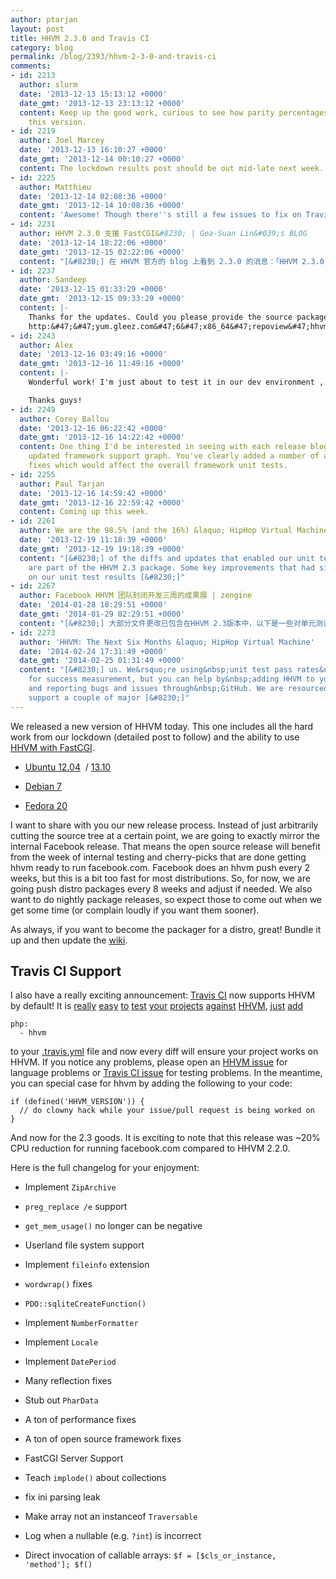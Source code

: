 ```yaml
---
author: ptarjan
layout: post
title: HHVM 2.3.0 and Travis CI
category: blog
permalink: /blog/2393/hhvm-2-3-0-and-travis-ci
comments:
- id: 2213
  author: slurm
  date: '2013-12-13 15:13:12 +0000'
  date_gmt: '2013-12-13 23:13:12 +0000'
  content: Keep up the good work, curious to see how parity percentages looks for
    this version.
- id: 2219
  author: Joel Marcey
  date: '2013-12-13 16:10:27 +0000'
  date_gmt: '2013-12-14 00:10:27 +0000'
  content: The lockdown results post should be out mid-late next week. Stay tuned.
- id: 2225
  author: Matthieu
  date: '2013-12-14 02:08:36 +0000'
  date_gmt: '2013-12-14 10:08:36 +0000'
  content: 'Awesome! Though there''s still a few issues to fix on Travis side: https:&#47;&#47;github.com&#47;travis-ci&#47;travis-ci&#47;issues&#47;1749'
- id: 2231
  author: HHVM 2.3.0 支援 FastCGI&#8230; | Gea-Suan Lin&#039;s BLOG
  date: '2013-12-14 18:22:06 +0000'
  date_gmt: '2013-12-15 02:22:06 +0000'
  content: "[&#8230;] 在 HHVM 官方的 blog 上看到 2.3.0 的消息：「HHVM 2.3.0 and Travis CI」。 [&#8230;]"
- id: 2237
  author: Sandeep
  date: '2013-12-15 01:33:29 +0000'
  date_gmt: '2013-12-15 09:33:29 +0000'
  content: |-
    Thanks for the updates. Could you please provide the source packages for fedora and ubuntu. We've built one for Centos 6, but it would be more helpful if you can provide the fedora SRPM, so we can make it parity with it.
    http:&#47;&#47;yum.gleez.com&#47;6&#47;x86_64&#47;repoview&#47;hhvm.html
- id: 2243
  author: Alex
  date: '2013-12-16 03:49:16 +0000'
  date_gmt: '2013-12-16 11:49:16 +0000'
  content: |-
    Wonderful work! I'm just about to test it in our dev environment , hopefully someday we will be able to migrate to HHVM too :))

    Thanks guys!
- id: 2249
  author: Corey Ballou
  date: '2013-12-16 06:22:42 +0000'
  date_gmt: '2013-12-16 14:22:42 +0000'
  content: One thing I'd be interested in seeing with each release blog post is an
    updated framework support graph. You've clearly added a number of additions and
    fixes which would affect the overall framework unit tests.
- id: 2255
  author: Paul Tarjan
  date: '2013-12-16 14:59:42 +0000'
  date_gmt: '2013-12-16 22:59:42 +0000'
  content: Coming up this week.
- id: 2261
  author: We are the 98.5% (and the 16%) &laquo; HipHop Virtual Machine
  date: '2013-12-19 11:18:39 +0000'
  date_gmt: '2013-12-19 19:18:39 +0000'
  content: "[&#8230;] of the diffs and updates that enabled our unit test parity increase
    are part of the HHVM 2.3 package. Some key improvements that had significant impact
    on our unit test results [&#8230;]"
- id: 2267
  author: Facebook HHVM 团队封闭开发三周的成果展 | zengine
  date: '2014-01-28 18:29:51 +0000'
  date_gmt: '2014-01-29 02:29:51 +0000'
  content: "[&#8230;] 大部分文件更改已包含在HHVM 2.3版本中，以下是一些对单元测试结果有显著影响的关键改进： [&#8230;]"
- id: 2273
  author: 'HHVM: The Next Six Months &laquo; HipHop Virtual Machine'
  date: '2014-02-24 17:31:49 +0000'
  date_gmt: '2014-02-25 01:31:49 +0000'
  content: "[&#8230;] us. We&rsquo;re using&nbsp;unit test pass rates&nbsp;as a proxy
    for success measurement, but you can help by&nbsp;adding HHVM to your Travis configuration,
    and reporting bugs and issues through&nbsp;GitHub. We are resourced&nbsp;to help
    support a couple of major [&#8230;]"
---
```


We released a new version of HHVM today. This one includes all the hard work from our lockdown (detailed post to follow) and the ability to use [HHVM with FastCGI](http://www.hhvm.com/blog/1817/fastercgi-with-hhvm).


<!--truncate-->

  * [Ubuntu 12.04](https://github.com/facebook/hhvm/wiki/Prebuilt-Packages-on-Ubuntu-12.04)  / [13.10](https://github.com/facebook/hhvm/wiki/Prebuilt-Packages-on-Ubuntu-13.10)


  * [Debian 7](https://github.com/facebook/hhvm/wiki/Prebuilt-Packages-on-Debian-7)


  * [Fedora 20](https://github.com/facebook/hhvm/wiki/Prebuilt-Packages-on-Fedora-20)


I want to share with you our new release process. Instead of just arbitrarily cutting the source tree at a certain point, we are going to exactly mirror the internal Facebook release. That means the open source release will benefit from the week of internal testing and cherry-picks that are done getting hhvm ready to run facebook.com. Facebook does an hhvm push every 2 weeks, but this is a bit too fast for most distributions. So, for now, we are going push distro packages every 8 weeks and adjust if needed. We also want to do nightly package releases, so expect those to come out when we get some time (or complain loudly if you want them sooner).

As always, if you want to become the packager for a distro, great! Bundle it up and then update the [wiki](https://github.com/facebook/hhvm/wiki#installing-pre-built-packages-for-hhvm).


## Travis CI Support


I also have a really exciting announcement: [Travis CI](https://travis-ci.org/) now supports HHVM by default! It is [really](https://github.com/kriswallsmith/assetic/pull/548) [easy](https://github.com/yiisoft/yii/pull/3109) [to](https://github.com/codeguy/Slim/pull/698) [test](https://github.com/phpbb/phpbb/pull/1932) [your](https://github.com/joomla/joomla-cms/pull/2677) [projects](https://github.com/doctrine/doctrine2/pull/873) [against](https://github.com/EllisLab/CodeIgniter/pull/2766) [HHVM](https://github.com/j4mie/idiorm/pull/168), [just](https://github.com/sebastianbergmann/phpunit/pull/1072) [add](https://github.com/j4mie/paris/pull/81)


    php:
      - hhvm


to your [.travis.yml](http://about.travis-ci.org/docs/user/languages/php/) file and now every diff will ensure your project works on HHVM. If you notice any problems, please open an [HHVM issue](https://github.com/facebook/hhvm/issues) for language problems or [Travis CI issue](https://github.com/travis-ci/travis-ci/issues?labels=php&page=1&state=open) for testing problems. In the meantime, you can special case for hhvm by adding the following to your code:


    if (defined('HHVM_VERSION')) {
      // do clowny hack while your issue/pull request is being worked on
    }


And now for the 2.3 goods. It is exciting to note that this release was ~20% CPU reduction for running facebook.com compared to HHVM 2.2.0.

Here is the full changelog for your enjoyment:




  * Implement `ZipArchive`


  * `preg_replace /e` support


  * `get_mem_usage()` no longer can be negative


  * Userland file system support


  * Implement `fileinfo` extension


  * `wordwrap()` fixes


  * `PDO::sqliteCreateFunction()`


  * Implement `NumberFormatter`


  * Implement `Locale`


  * Implement `DatePeriod`


  * Many reflection fixes


  * Stub out `PharData`


  * A ton of performance fixes


  * A ton of open source framework fixes


  * FastCGI Server Support


  * Teach `implode()` about collections


  * fix ini parsing leak


  * Make array not an instanceof `Traversable`


  * Log when a nullable (e.g. `?int`) is incorrect


  * Direct invocation of callable arrays: `$f = [$cls_or_instance, 'method']; $f()`
